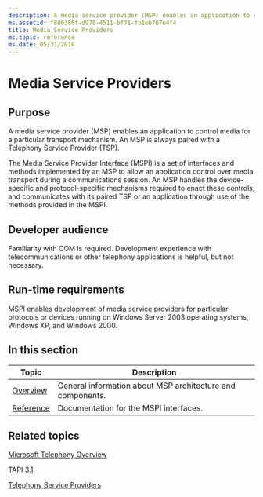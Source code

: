 ```yaml
---
description: A media service provider (MSP) enables an application to control media for a particular transport mechanism.
ms.assetid: f886380f-d970-4511-bf71-fb1eb767e4f4
title: Media Service Providers
ms.topic: reference
ms.date: 05/31/2018
---
```


# Media Service Providers

## Purpose

A media service provider (MSP) enables an application to control media for a particular transport mechanism. An MSP is always paired with a Telephony Service Provider (TSP).

The Media Service Provider Interface (MSPI) is a set of interfaces and methods implemented by an MSP to allow an application control over media transport during a communications session. An MSP handles the device-specific and protocol-specific mechanisms required to enact these controls, and communicates with its paired TSP or an application through use of the methods provided in the MSPI.

## Developer audience

Familiarity with COM is required. Development experience with telecommunications or other telephony applications is helpful, but not necessary.

## Run-time requirements

MSPI enables development of media service providers for particular protocols or devices running on Windows Server 2003 operating systems, Windows XP, and Windows 2000.

## In this section



| Topic                                                                       | Description                                                           |
|-----------------------------------------------------------------------------|-----------------------------------------------------------------------|
| [Overview](about-the-media-service-provider-msp-.md)<br/>            | General information about MSP architecture and components.<br/> |
| [Reference](media-service-provider-interface-mspi-reference.md)<br/> | Documentation for the MSPI interfaces.<br/>                     |



 

## Related topics

<dl> <dt>

[Microsoft Telephony Overview](microsoft-telephony-overview.md)
</dt> <dt>

[TAPI 3.1](tapi-3-1-start-page.md)
</dt> <dt>

[Telephony Service Providers](./telephony-service-providers-start-page.md)
</dt> </dl>

 

